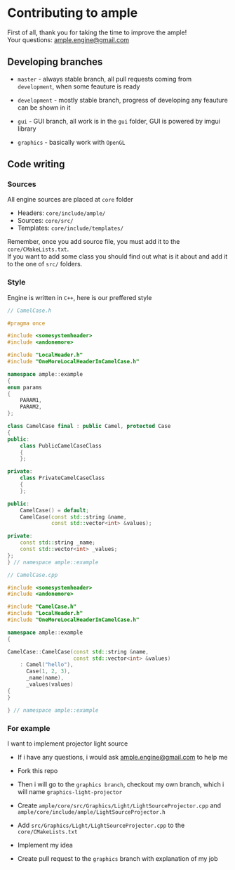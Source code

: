 # Contributing to ample

First of all, thank you for taking the time to improve the ample! \
Your questions: [ample.engine@gmail.com](mailto:ample.engine@gmail.com)

## Developing branches
-   `master` - always stable branch, all pull requests coming from `development`, when some feauture is ready

-   `development` - mostly stable branch, progress of developing any
    feauture can be shown in it

-   `gui` - GUI branch, all work is in the `gui` folder, GUI is powered
    by imgui library

-   `graphics` - basically work with `OpenGL`

## Code writing
### Sources
All engine sources are placed at `core` folder
-   Headers: `core/include/ample/`
-   Sources: `core/src/`
-   Templates: `core/include/templates/`

Remember, once you add source file, you must add it to the
`core/CMakeLists.txt`.\
If you want to add some class you should find out what is it
about and add it to the one of `src/` folders.

### Style
Engine is written in `C++`, here is our preffered style
```cpp
// CamelCase.h

#pragma once

#include <somesystemheader>
#include <andonemore>

#include "LocalHeader.h"
#include "OneMoreLocalHeaderInCamelCase.h"

namespace ample::example
{
enum params
{
    PARAM1,
    PARAM2,
};

class CamelCase final : public Camel, protected Case
{
public:
    class PublicCamelCaseClass
    {
    };

private:
    class PrivateCamelCaseClass
    {
    };

public:
    CamelCase() = default;
    CamelCase(const std::string &name,
              const std::vector<int> &values);

private:
    const std::string _name;
    const std::vector<int> _values;
};
} // namespace ample::example
```

```cpp
// CamelCase.cpp

#include <somesystemheader>
#include <andonemore>

#include "CamelCase.h"
#include "LocalHeader.h"
#include "OneMoreLocalHeaderInCamelCase.h"

namespace ample::example
{

CamelCase::CamelCase(const std::string &name,
                     const std::vector<int> &values)
    : Camel("hello"),
      Case(1, 2, 3),
      _name(name),
      _values(values)
{
}

} // namespace ample::example

```

### For example
I want to implement projector light source
-   If i have any questions,
i would ask [ample.engine@gmail.com](mailto:ample.engine@gmail.com) to
help me

-   Fork this repo

-   Then i will go to the `graphics branch`, checkout my own
branch, which i will name `graphics-light-projector`

-   Create `ample/core/src/Graphics/Light/LightSourceProjector.cpp`
    and `ample/core/include/ample/LightSourceProjector.h`

-   Add `src/Graphics/Light/LightSourceProjector.cpp` to the
`core/CMakeLists.txt`

-   Implement my idea

-   Create pull request to the `graphics` branch with explanation
    of my job
